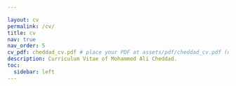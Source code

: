 ```yaml
---

layout: cv
permalink: /cv/
title: cv
nav: true
nav_order: 5
cv_pdf: cheddad_cv.pdf # place your PDF at assets/pdf/cheddad_cv.pdf (or use an external link)
description: Curriculum Vitae of Mohammed Ali Cheddad.
toc:
  sidebar: left
---
```

